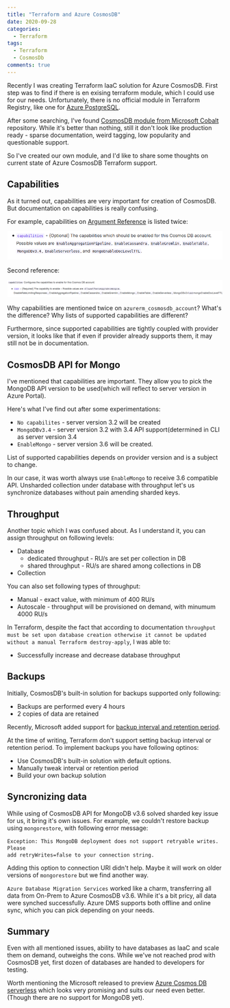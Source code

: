 ```yaml
---
title: "Terraform and Azure CosmosDB"
date: 2020-09-28
categories:
  - Terraform
tags:
  - Terraform
  - CosmosDb
comments: true
---
```


Recently I was creating Terraform IaaC solution for Azure CosmosDB. First step
was to find if there is en exising terraform module, which I could use for our
needs. Unfortunately, there is no official module in Terraform Registry, like
one for [Azure PostgreSQL](https://registry.terraform.io/modules/Azure/postgresql/azurerm/2.1.0).

After some searching, I've found [CosmosDB module from Microsoft Cobalt](https://github.com/microsoft/cobalt/tree/master/infra/modules/providers/azure/cosmosdb)
repository. While it's better than nothing, still it don't look like production
ready - sparse documentation, weird tagging, low popularity and questionable
support.

So I've created our own module, and I'd like to share some thoughts on current
state of Azure CosmosDB Terraform support.

## Capabilities

As it turned out, capabilities are very important for creation of CosmosDB. But
documentation on capabilities is really confusing.

For example, capabilities on [Argument Reference](https://www.terraform.io/docs/providers/azurerm/r/cosmosdb_account.html#argument-reference)
is listed twice:

![First reference](/assets/images/cosmosdb-capabilities1.png)

Second reference:

![Second reference](/assets/images/cosmosdb-capabilities2.png)

Why capabilities are mentioned twice on `azurerm_cosmosdb_account`? What's the
difference? Why lists of supported capabilities are different?

Furthermore, since supported capabilities are tightly coupled with provider
version, it looks like that if even if provider already supports them, it may
still not be in documentation.

## CosmosDB API for Mongo

I've mentioned that capabilities are important. They allow you to pick the
MongoDB API version to be used(which will reflect to server version in Azure
Portal).

Here's what I've find out after some experimentations:

- `No capabilites` - server version 3.2 will be created
- `MongoDBv3.4` - server version 3.2 with 3.4 API support(determined in CLI as
  server version 3.4
- `EnableMongo` - server version 3.6 will be created.

List of supported capabilities depends on provider version and is a subject to
change.

In our case, it was worth always use `EnableMongo` to receive 3.6 compatible API.
Unsharded collection under database with throughput let's us synchronize
databases without pain amending sharded keys.

## Throughput

Another topic which I was confused about. As I understand it, you can assign
throughput on following levels:
- Database
  - dedicated throughput - RU/s are set per collection in DB
  - shared throughput - RU/s are shared among collections in DB
- Collection

You can also set following types of throughput:
- Manual - exact value, with minimum of 400 RU/s
- Autoscale - throughput will be provisioned on demand, with minumum 4000 RU/s

In Terraform, despite the fact that according to documentation `throughput must
be set upon database creation otherwise it cannot be updated without a manual
Terraform destroy-apply`, I was able to:
 - Successfully increase and decrease database throughput

## Backups

Initially, CosmosDB's built-in solution for backups supported only following:
- Backups are performed every 4 hours
- 2 copies of data are retained

Recently, Microsoft added support for [backup interval and retention period]( https://docs.microsoft.com/en-us/azure/cosmos-db/online-backup-and-restore#modify-the-backup-interval-and-retention-period).

At the time of writing, Terraform don't support setting backup interval or
retention period. To implement backups you have following optinos:
- Use CosmosDB's built-in solution with default options.
- Manually tweak interval or retention period
- Build your own backup solution

## Syncronizing data

While using of CosmosDB API for MongoDB v3.6 solved sharded key issue for us,
it bring it's own issues. For example, we couldn't restore backup using
`mongorestore`, with following error message:

```
Exception: This MongoDB deployment does not support retryable writes. Please
add retryWrites=false to your connection string.
```

Adding this option to connection URI didn't help. Maybe it will work on older
versions of `mongorestore` but we find another way.

`Azure Database Migration Services` worked like a charm, transferring all data
from On-Prem to Azure CosmosDB v3.6. While it's a bit pricy, all data were
synched successfully. Azure DMS supports both offline and online sync, which you
can pick depending on your needs.

## Summary

Even with all mentioned issues, ability to have databases as IaaC and scale them
on demand, outweighs the cons. While we've not reached prod with CosmosDB yet,
first dozen of databases are handed to developers for testing.

Worth mentioning the Microsoft released to preview [Azure Cosmos DB serverless](https://docs.microsoft.com/en-us/azure/cosmos-db/serverless)
which looks very promising and suits our need even better.(Though there are no
support for MongoDB yet).
